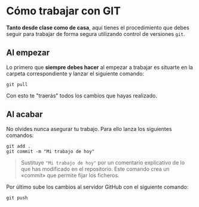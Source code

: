# Cómo trabajar con GIT

**Tanto desde clase como de casa**, aquí tienes el procedimiento que debes seguir para trabajar de forma segura utilizando control de versiones `git`.

## Al empezar

Lo primero que **siempre debes hacer** al empezar a trabajar es situarte en la carpeta correspondiente y lanzar el siguiente comando:

```console
git pull
```

Con esto te "traerás" todos los cambios que hayas realizado.

## Al acabar

No olvides nunca asegurar tu trabajo. Para ello lanza los siguientes comandos:

```console
git add .
git commit -m "Mi trabajo de hoy"
```

> Sustituye `"Mi trabajo de hoy"` por un comentario explicativo de lo que has modificado en el repositorio. Este comando crea un «commit» que permite fijar los ficheros.

Por último sube los cambios al servidor GitHub con el siguiente comando:

```console
git push
```
